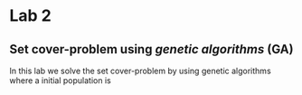 # Lab 2 
## Set cover-problem using *genetic algorithms* (GA)

In this lab we solve the set cover-problem by using genetic algorithms where a initial population is 